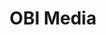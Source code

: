 ---
layout: ../../layouts/CaseLayout.astro
title: "OBI Media"
beskrivelse: "Din partner i effektiv outdoor markedsføring"
kunde: "Rasmus Theilade"
slug: "obi"
kundebeskrivelse: "Grafisk designer, 3D Artist & Partner"
casetitle: "B2B Marketing Boost af Google Ads, SEO og Website"
udfordringen: "OBI Media, en specialiseret B2B medievirksomhed, søgte at optimere deres digitale markedsføring med et særligt fokus på Google Ads, SEO og udviklingen af deres nye website. Vi blev valgt som deres strategiske partner for at opfylde denne ambition, og vi har udviklet en sofistikeret marketingstrategi, der er nøje tilpasset deres forretningsmål og industrielle krav."
titel1: "Nyt Website og 250% flere leads"
tekst1: "Forståelsen af OBI Medias B2B-markedssegment gjorde det muligt for os at skræddersy en Google Ads-kampagne, der målrettede nøglevirksomheder og beslutningstagere i deres branche. Gennem præcis segmentering og budgivningsstrategier har vi maksimeret annonceeffektiviteten og sikret en fremtrædende placering inden for relevante søgeresultater. Dette har resulteret i en stigning på 250% flere leads gennem Google Ads.

Vores SEO-strategi blev udformet med et klart fokus på at styrke OBI Medias synlighed i organiske søgeresultater. Ved at implementere en kompleks kombination af on-page og off-page SEO-taktikker, sammen med nøgleordsanalyse og kvalitetslinkbygning, har vi opnået markante forbedringer i rangeringer og trafik."
mockupimg: "../public/OBIMedia.png"
mockupalttext: "hjemmeside vist på computer og smartphone"
farverimg: "../public/obifarver.svg"
farveralttext: "farvepalette med sort, gul og hvid"
quotetitel: "Topklasse"
quote: "Vi har haft fornøjelsen af at samarbejde med Besa over en længere periode, og vi kan kun give dem vores varmeste anbefalinger. De har leveret topklasse arbejde inden for både Google Ads, SEO og ikke mindst vores nye hjemmeside, som vi er utrolig glade for. Resultaterne taler for sig selv, og vi har oplevet en markant forbedring på alle fronter.

Derudover har deres serviceniveau været helt i top. De har været yderst forstående, når vi har haft travlt og ikke altid har kunnet svare med det samme, men de har altid været gode til at følge op – og det har altid været med et smil på læben og i en super positiv tone."
kundeimg: "../rasmus.png"
kundeimgalt: "billede af mand"
titel2: "Resultatorienteret B2B Marketing"
tekst2: "Vores samarbejde med OBI Media er en fortsat strategisk alliance, hvor vi leverer løbende rapportering, analyse og justeringer for at sikre, at deres digitale marketingstrategi forbliver på forkant med markedstendenser og fortsætter med at generere værdifulde B2B-leads.

Dette engagement med OBI Media afspejler Besa Digitals evne til at levere avancerede, datadrevne løsninger, der er i tråd med vores kunders forretningsmodel og markedslandskab. Det styrker vores omdømme som en betroet partner i B2B digital marketing, der kan omsætte indsigt og innovation til målbare resultater."
tekst2img: "../obibus.png"
tekst2imgalt: "dame i sweater der holder en skål mad i hænderne"
---